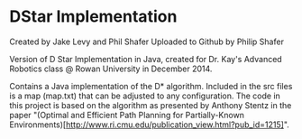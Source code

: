 # DStar Implementation
Created by Jake Levy and Phil Shafer
Uploaded to Github by Philip Shafer

Version of D Star Implementation in Java, created for Dr. Kay's Advanced Robotics class @ Rowan University in December 2014.   

Contains a Java implementation of the D* algorithm. Included in the src files is a map (map.txt) that can be adjusted to any configuration. The code in this project is based on the algorithm as presented by Anthony Stentz in the paper "(Optimal and Efficient Path Planning for Partially-Known Environments)[http://www.ri.cmu.edu/publication_view.html?pub_id=1215]".
